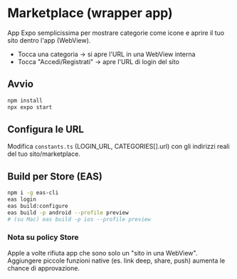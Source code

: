# Marketplace (wrapper app)
App Expo semplicissima per mostrare categorie come icone e aprire il tuo sito dentro l'app (WebView).
- Tocca una categoria -> si apre l'URL in una WebView interna
- Tocca "Accedi/Registrati" -> apre l'URL di login del sito

## Avvio
```bash
npm install
npx expo start
```

## Configura le URL
Modifica `constants.ts` (LOGIN_URL, CATEGORIES[].url) con gli indirizzi reali del tuo sito/marketplace.

## Build per Store (EAS)
```bash
npm i -g eas-cli
eas login
eas build:configure
eas build -p android --profile preview
# (su Mac) eas build -p ios --profile preview
```

### Nota su policy Store
Apple a volte rifiuta app che sono solo un "sito in una WebView". Aggiungere piccole funzioni native (es. link deep, share, push) aumenta le chance di approvazione.

